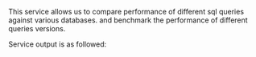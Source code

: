 This service allows us to compare performance of different sql queries against various databases.
and benchmark the performance of different queries versions.

Service output is as followed: